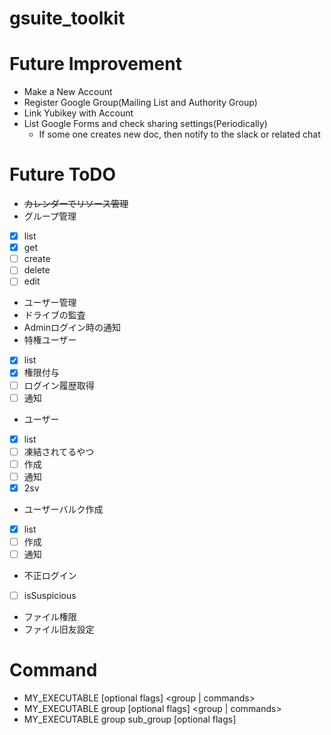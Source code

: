 # gsuite_toolkit

# Future Improvement
* Make a New Account
* Register Google Group(Mailing List and Authority Group)
* Link Yubikey with Account
* List Google Forms and check sharing settings(Periodically)
  * If some one creates new doc, then notify to the slack or related chat


# Future ToDO
- ~~カレンダーでリソース管理~~
- グループ管理
 - [x] list
 - [x] get
 - [ ] create
 - [ ] delete
 - [ ] edit
- ユーザー管理
- ドライブの監査
- Adminログイン時の通知
- 特権ユーザー
 - [x] list
 - [x] 権限付与
 - [ ] ログイン履歴取得
 - [ ] 通知
- ユーザー
 - [x] list
 - [ ] 凍結されてるやつ
 - [ ] 作成
 - [ ] 通知  
 - [x] 2sv
- ユーザーバルク作成
 - [x] list
 - [ ] 作成
 - [ ] 通知   
- 不正ログイン
 - [ ] isSuspicious
- ファイル権限
- ファイル旧友設定

# Command
* MY_EXECUTABLE [optional flags] <group | commands>
* MY_EXECUTABLE group [optional flags] <group | commands>
* MY_EXECUTABLE group sub_group [optional flags] <command>

